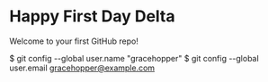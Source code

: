 # Happy First Day Delta

Welcome to your first GitHub repo!



$ git config --global user.name "gracehopper"
$ git config --global user.email gracehopper@example.com
